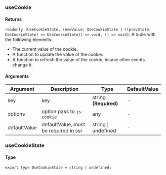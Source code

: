 ### useCookie

#### Returns

`readonly [UseCookieState, (newValue: UseCookieState | ((prevState: UseCookieState) => UseCookieState)) => void, () => void]`: A tuple with the following elements:

- The current value of the cookie.
- A function to update the value of the cookie.
- A function to refresh the value of the cookie, incase other events change it.

#### Arguments

| Argument     | Description                           | Type                  | DefaultValue |
| ------------ | ------------------------------------- | --------------------- | ------------ |
| key          | key                                   | string **(Required)** | -            |
| options      | option pass to `js-cookie`            | any                   | -            |
| defaultValue | defaultValue, must be required in ssr | string \| undefined   | -            |

### useCookieState

#### Type

`export type UseCookieState = string | undefined;`

